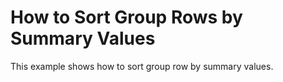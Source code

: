 # How to Sort Group Rows by Summary Values


<p>This example shows how to sort group row by summary values.</p>

<br/>


